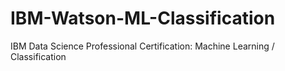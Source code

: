 # IBM-Watson-ML-Classification
IBM Data Science Professional Certification: Machine Learning / Classification
